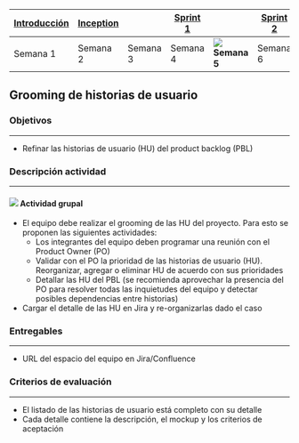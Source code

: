 | [Introducción](https://avargas20.github.io/MISW-Procesos/semanas/introduccion/semana1/semana1) | [Inception]() |   | [Sprint 1](https://avargas20.github.io/MISW-Procesos/semanas/sprint1/sprint1) |   | [Sprint 2]() |   | [Cierre]() |
|--------------|-----------|---|----------|---|----------|---|--------|
| Semana 1            | Semana 2         | Semana 3 | Semana 4       | ![](./../../assets/images/localization.jpg) **Semana 5** | Semana 6        | Semana 7 | Semana 8      |

## Grooming de historias de usuario

### Objetivos

---
* Refinar las historias de usuario (HU) del product backlog (PBL)


### Descripción actividad

---

#### ![](./../../assets/images/grupo.png) Actividad grupal

* El equipo debe realizar el grooming de las HU del proyecto. Para esto se proponen las siguientes actividades:
  * Los integrantes del equipo deben programar una reunión con el Product Owner (PO)
  * Validar con el PO la prioridad de las historias de usuario (HU). Reorganizar, agregar o eliminar HU de acuerdo con sus prioridades
  * Detallar las HU del PBL (se recomienda aprovechar la presencia del PO para resolver todas las inquietudes del equipo y detectar posibles dependencias entre historias)
* Cargar el detalle de las HU en Jira y re-organizarlas dado el caso


### Entregables

---
* URL del espacio del equipo en Jira/Confluence


### Criterios de evaluación

---
* El listado de las historias de usuario está completo con su detalle
* Cada detalle contiene la descripción, el mockup y los criterios de aceptación


